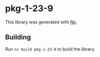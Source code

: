 # pkg-1-23-9

This library was generated with [Nx](https://nx.dev).

## Building

Run `nx build pkg-1-23-9` to build the library.
